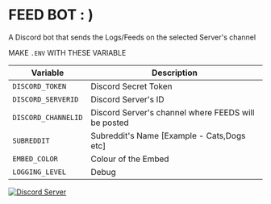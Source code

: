 # FEED BOT : )

A Discord bot that sends the Logs/Feeds on the selected Server's channel

MAKE `.ENV` WITH THESE VARIABLE

| Variable            | Description                                         |
| ------------------- | --------------------------------------------------- |
| `DISCORD_TOKEN`     | Discord Secret Token                                |
| `DISCORD_SERVERID`  | Discord Server's ID                                 |
| `DISCORD_CHANNELID` | Discord Server's channel where FEEDS will be posted |
| `SUBREDDIT`         | Subreddit's Name [Example - Cats,Dogs etc]          |
| `EMBED_COLOR`       | Colour of the Embed                                 |
| `LOGGING_LEVEL`     | Debug                                               |



 <a href="https://discord.gg/cDAuU564ej">
    <img src="https://discordapp.com/api/guilds/913750761924591666/widget.png?style=shield" alt="Discord Server">
  </a>